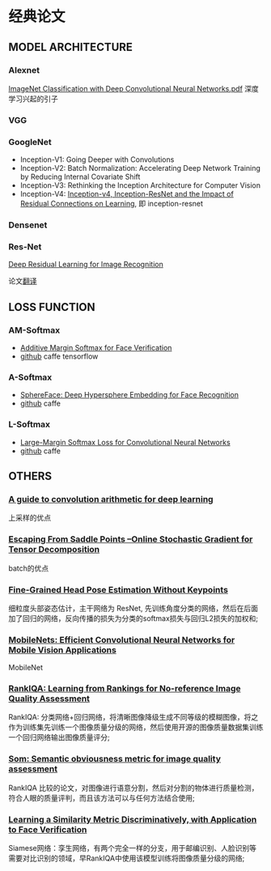 # 经典论文

## MODEL ARCHITECTURE
### Alexnet
[ImageNet Classification with Deep Convolutional Neural Networks.pdf]()
深度学习兴起的引子

### VGG

### GoogleNet
* Inception-V1: Going Deeper with Convolutions
* Inception-V2: Batch Normalization: Accelerating Deep Network Training by
Reducing Internal Covariate Shift
* Inception-V3: Rethinking the Inception Architecture for Computer Vision
* Inception-V4: [Inception-v4, Inception-ResNet and the Impact of Residual Connections on Learning](chrome-extension://gfbliohnnapiefjpjlpjnehglfpaknnc/pages/pdf_viewer.html?r=https://arxiv.org/pdf/1602.07261.pdf), 即 inception-resnet



### Densenet


### Res-Net
[Deep Residual Learning for Image Recognition](chrome-extension://gfbliohnnapiefjpjlpjnehglfpaknnc/pages/pdf_viewer.html?r=https://arxiv.org/pdf/1512.03385.pdf)

论文[翻译](http://noahsnail.com/2017/07/31/2017-7-31-ResNet%E8%AE%BA%E6%96%87%E7%BF%BB%E8%AF%91%E2%80%94%E2%80%94%E4%B8%AD%E6%96%87%E7%89%88/)

## LOSS FUNCTION
### AM-Softmax
* [Additive Margin Softmax for Face Verification](https://arxiv.org/abs/1801.05599)
* [github](https://github.com/happynear/AMSoftmax) caffe tensorflow

### A-Softmax
* [SphereFace: Deep Hypersphere Embedding for Face Recognition](https://arxiv.org/abs/1704.08063)
* [github](https://github.com/wy1iu/sphereface) caffe

### L-Softmax
* [Large-Margin Softmax Loss for Convolutional Neural Networks](http://proceedings.mlr.press/v48/liud16.pdf)
* [github](https://github.com/wy1iu/LargeMargin_Softmax_Loss) caffe

## OTHERS
### [A guide to convolution arithmetic for deep learning]()
上采样的优点

### [Escaping From Saddle Points –Online Stochastic Gradient for Tensor Decomposition]()
batch的优点

### [Fine-Grained Head Pose Estimation Without Keypoints](https://github.com/natanielruiz/deep-head-pose/)
细粒度头部姿态估计，主干网络为 ResNet, 先训练角度分类的网络，然后在后面加了回归的网络，反向传播的损失为分类的softmax损失与回归L2损失的加权和;

### [MobileNets: Efficient Convolutional Neural Networks for Mobile Vision Applications]()
MobileNet

### [RankIQA: Learning from Rankings for No-reference Image Quality Assessment](https://github.com/xialeiliu/RankIQA)
RankIQA: 分类网络+回归网络，将清晰图像降级生成不同等级的模糊图像，将之作为训练集先训练一个图像质量分级的网络，然后使用开源的图像质量数据集训练一个回归网络输出图像质量评分;

### [Som: Semantic obviousness metric for image quality assessment](https://ieeexplore.ieee.org/document/7298853)
RankIQA 比较的论文，对图像进行语意分割，然后对分割的物体进行质量检测，符合人眼的质量评判，而且该方法可以与任何方法结合使用;

### [Learning a Similarity Metric Discriminatively, with Application to Face Verification]()
Siamese网络：孪生网络，有两个完全一样的分支，用于邮编识别、人脸识别等需要对比识别的领域，早RankIQA中使用该模型训练将图像质量分级的网络;
